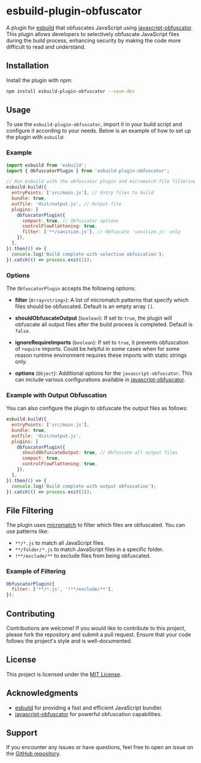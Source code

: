 # esbuild-plugin-obfuscator

A plugin for [esbuild](https://esbuild.github.io/) that obfuscates JavaScript using [javascript-obfuscator](https://github.com/javascript-obfuscator/javascript-obfuscator). This plugin allows developers to selectively obfuscate JavaScript files during the build process, enhancing security by making the code more difficult to read and understand.

## Installation

Install the plugin with npm:

```bash
npm install esbuild-plugin-obfuscator --save-dev
```

## Usage

To use the `esbuild-plugin-obfuscator`, import it in your build script and configure it according to your needs. Below is an example of how to set up the plugin with `esbuild`:

### Example

```javascript
import esbuild from 'esbuild';
import { ObfuscatorPlugin } from 'esbuild-plugin-obfuscator';

// Run esbuild with the obfuscator plugin and micromatch file filtering
esbuild.build({
  entryPoints: ['src/main.js'], // Entry files to build
  bundle: true,
  outfile: 'dist/output.js', // Output file
  plugins: [
    ObfuscatorPlugin({
      compact: true, // Obfuscator options
      controlFlowFlattening: true,
      filter: ['**/sanitize.js'], // Obfuscate 'sanitize.js' only
    }),
  ],
}).then(() => {
  console.log('Build complete with selective obfuscation');
}).catch(() => process.exit(1));
```

### Options

The `ObfuscatorPlugin` accepts the following options:

- **filter** (`Array<string>`): A list of micromatch patterns that specify which files should be obfuscated. Default is an empty array `[]`.

- **shouldObfuscateOutput** (`boolean`): If set to `true`, the plugin will obfuscate all output files after the build process is completed. Default is `false`.

- **ignoreRequireImports** (`boolean`): If set to `true`, it prevents obfuscation of `require` imports. Could be helpful in some cases when for some reason runtime environment requires these imports with static strings only.

- **options** (`Object`): Additional options for the `javascript-obfuscator`. This can include various configurations available in [javascript-obfuscator](https://github.com/javascript-obfuscator/javascript-obfuscator#options).

### Example with Output Obfuscation

You can also configure the plugin to obfuscate the output files as follows:

```javascript
esbuild.build({
  entryPoints: ['src/main.js'],
  bundle: true,
  outfile: 'dist/output.js',
  plugins: [
    ObfuscatorPlugin({
      shouldObfuscateOutput: true, // Obfuscate all output files
      compact: true,
      controlFlowFlattening: true,
    }),
  ],
}).then(() => {
  console.log('Build complete with output obfuscation');
}).catch(() => process.exit(1));
```

## File Filtering

The plugin uses [micromatch](https://github.com/micromatch/micromatch) to filter which files are obfuscated. You can use patterns like:

- `**/*.js` to match all JavaScript files.
- `**/folder/*.js` to match JavaScript files in a specific folder.
- `!**/exclude/**` to exclude files from being obfuscated.

### Example of Filtering

```javascript
ObfuscatorPlugin({
  filter: ['**/*.js', '!**/exclude/**'],
});
```

## Contributing

Contributions are welcome! If you would like to contribute to this project, please fork the repository and submit a pull request. Ensure that your code follows the project's style and is well-documented.

## License

This project is licensed under the [MIT License](LICENSE).

## Acknowledgments

- [esbuild](https://esbuild.github.io/) for providing a fast and efficient JavaScript bundler.
- [javascript-obfuscator](https://github.com/javascript-obfuscator/javascript-obfuscator) for powerful obfuscation capabilities.

## Support

If you encounter any issues or have questions, feel free to open an issue on the [GitHub repository](https://github.com/MatteoGheza/esbuild-plugin-obfuscator/issues).
